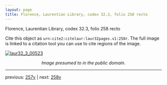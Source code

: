 ```yaml
---
layout: page
title: Florence, Laurentian Library, codex 32.3, folio 258 recto
---
```


Florence, Laurentian Library, codex 32.3, folio 258 recto

Cite this object as `urn:cite2:citelaur:laur32pages.v1:258r`.  The full image is linked to a citation tool you can use to cite regions of the image.

[![laur32_3_00523](http://www.homermultitext.org/iipsrv?IIIF=/project/homer/pyramidal/deepzoom/citelaur/laur32imgs/v1/laur32_3_00523.tif/full/800,/0/default.jpg)](http://www.homermultitext.org/ict2/?urn=urn:cite2:citelaur:laur32imgs.v1:laur32_3_00523) 

<p style="text-align: center; font-style: italic;">Image presumed to in the public domain.</p>

---

previous: [257v](../257v/) | next: [258v](../258v/)